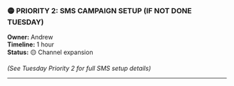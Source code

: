 ### 🟡 **PRIORITY 2: SMS CAMPAIGN SETUP (IF NOT DONE TUESDAY)**

**Owner:** Andrew  
**Timeline:** 1 hour  
**Status:** 🟡 Channel expansion

*(See Tuesday Priority 2 for full SMS setup details)*

---
